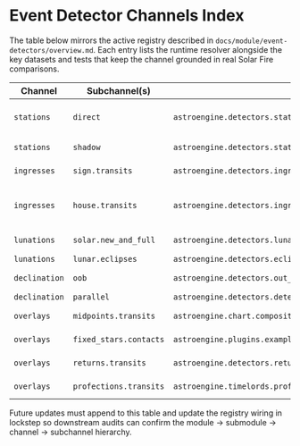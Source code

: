 # Event Detector Channels Index

The table below mirrors the active registry described in `docs/module/event-detectors/overview.md`. Each entry lists the runtime resolver alongside the key datasets and tests that keep the channel grounded in real Solar Fire comparisons.

| Channel | Subchannel(s) | Resolver(s) | Backing data | Tests |
| --- | --- | --- | --- | --- |
| `stations` | `direct` | `astroengine.detectors.stations.find_stations` | `profiles/base_profile.yaml`, `rulesets/transit/stations.ruleset.md`, Swiss Ephemeris | `tests/test_stations_impl.py` |
| `stations` | `shadow` | `astroengine.detectors.stations.find_shadow_periods` | Same as above, `schemas/shadow_period_event_v1.json` | `tests/test_stations_impl.py` |
| `ingresses` | `sign.transits` | `astroengine.detectors.ingresses.find_sign_ingresses` | `profiles/base_profile.yaml`, `rulesets/transit/ingresses.ruleset.md` | `tests/test_ingress_features.py` |
| `ingresses` | `house.transits` | `astroengine.detectors.ingresses.find_house_ingresses` | Provider house cusps, `docs/module/providers_and_frames.md`, `rulesets/transit/ingresses.ruleset.md`, `schemas/house_ingress_event_v1.json` | `tests/test_ingresses_mundane.py` |
| `lunations` | `solar.new_and_full` | `astroengine.detectors.lunations.find_lunations` | `profiles/base_profile.yaml`, `rulesets/transit/lunations.ruleset.md` | `tests/test_lunations_impl.py` |
| `lunations` | `lunar.eclipses` | `astroengine.detectors.eclipses.find_eclipses` | Same as above | `tests/test_eclipses_impl.py` |
| `declination` | `oob` | `astroengine.detectors.out_of_bounds.find_out_of_bounds` | `profiles/base_profile.yaml`, `rulesets/transit/scan.ruleset.md` | `tests/test_out_of_bounds_impl.py` |
| `declination` | `parallel` | `astroengine.detectors.detect_decl_contacts` | Same as above | `tests/test_detectors_aspects.py` |
| `overlays` | `midpoints.transits` | `astroengine.chart.composite.compute_midpoint_tree` | `profiles/base_profile.yaml`, `rulesets/transit/scan.ruleset.md` | `tests/test_progressions_directions_impl.py` |
| `overlays` | `fixed_stars.contacts` | `astroengine.plugins.examples.fixed_star_hits._detect_fixed_star_hits` | `profiles/fixed_stars.csv`, `rulesets/transit/scan.ruleset.md` | `tests/test_star_names_dataset.py` |
| `overlays` | `returns.transits` | `astroengine.detectors.returns.solar_lunar_returns` | `profiles/base_profile.yaml`, `rulesets/transit/scan.ruleset.md` | `tests/test_progressions_directions_impl.py` |
| `overlays` | `profections.transits` | `astroengine.timelords.profections.generate_profection_periods` | `profiles/base_profile.yaml`, `rulesets/transit/scan.ruleset.md` | `tests/test_timelords.py`, `tests/test_timelords_systems.py` |

Future updates must append to this table and update the registry wiring in lockstep so downstream audits can confirm the module → submodule → channel → subchannel hierarchy.
